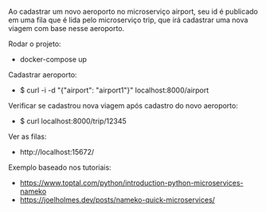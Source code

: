 Ao cadastrar um novo aeroporto no microserviço airport, seu id é publicado em uma fila que é lida pelo microserviço trip, que irá cadastrar uma nova viagem com base nesse aeroporto.

Rodar o projeto:
* docker-compose up

Cadastrar aeroporto:
* $ curl -i -d "{\"airport\": \"airport1\"}" localhost:8000/airport

Verificar se cadastrou nova viagem após cadastro do novo aeroporto:
* $ curl localhost:8000/trip/12345

Ver as filas:
* http://localhost:15672/

Exemplo baseado nos tutoriais:
* https://www.toptal.com/python/introduction-python-microservices-nameko
* https://joelholmes.dev/posts/nameko-quick-microservices/
